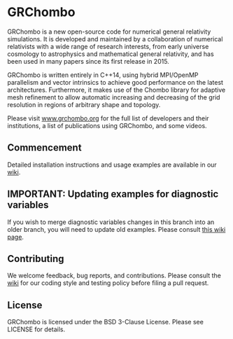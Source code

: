 # GRChombo
GRChombo is a new open-source code for numerical general relativity simulations.
It is developed and maintained by a collaboration of numerical relativists with a
wide range of research interests, from early universe cosmology to astrophysics
and mathematical general relativity, and has been used in many papers since its
first release in 2015.

GRChombo is written entirely in C++14, using hybrid MPI/OpenMP parallelism and
vector intrinsics to achieve good performance on the latest architectures.
Furthermore, it makes use of the Chombo library for adaptive mesh refinement
to allow automatic increasing and decreasing of the grid resolution in regions
of arbitrary shape and topology.

Please visit www.grchombo.org for the full list of developers and their
institutions, a list of publications using GRChombo, and some videos.

## Commencement
Detailed installation instructions and usage examples are available in
our [wiki](https://github.com/GRChombo/GRChombo/wiki).

## IMPORTANT: Updating examples for diagnostic variables
If you wish to merge diagnostic variables changes in this branch into an older
branch, you will need to update old examples. Please consult
[this wiki page](https://github.com/GRChombo/GRChombo/wiki/Updating-old-examples-for-Diagnostic-Variables-changes).

## Contributing
We welcome feedback, bug reports, and contributions. Please consult the [wiki](https://github.com/GRChombo/GRChombo/wiki)
for our coding style and testing policy before filing a pull request.

## License
GRChombo is licensed under the BSD 3-Clause License. Please see LICENSE for details.
